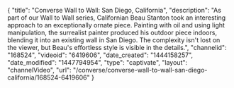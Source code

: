 {
    "title": "Converse Wall to Wall: San Diego, California",
    "description": "As part of our Wall to Wall series, Californian Beau Stanton took an interesting approach to an exceptionally ornate piece. Painting with oil and using light manipulation, the surrealist painter produced his outdoor piece indoors, blending it into an existing wall in San Diego. The complexity isn't lost on the viewer, but Beau's effortless style is visible in the details.",
    "channelid": "168524",
    "videoid": "6419606",
    "date_created": "1444158257",
    "date_modified": "1447794954",
    "type": "captivate",
    "layout": "channelVideo",
    "url": "\/converse\/converse-wall-to-wall-san-diego-california\/168524-6419606"
}
